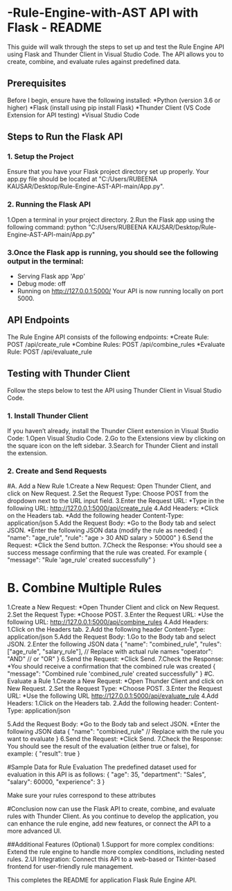 # -Rule-Engine-with-AST API with Flask - README

This guide will walk through the steps to set up and test the Rule Engine API using Flask and Thunder Client in Visual Studio Code. The API allows you to create, combine, and evaluate rules against predefined data.
 
## Prerequisites
Before I begin, ensure have the following installed:
  *Python (version 3.6 or higher)
  *Flask (install using pip install Flask)
  *Thunder Client (VS Code Extension for API testing)
  *Visual Studio Code
## Steps to Run the Flask API
### 1. Setup the Project
  Ensure that you have your Flask project directory set up properly. Your app.py file should be located at "C:/Users/RUBEENA KAUSAR/Desktop/Rule-Engine-AST-API-main/App.py".
### 2. Running the Flask API
  1.Open a terminal in your project directory.
  2.Run the Flask app using the following command:
  python "C:/Users/RUBEENA KAUSAR/Desktop/Rule-Engine-AST-API-main/App.py"
### 3.Once the Flask app is running, you should see the following output in the terminal:
  * Serving Flask app 'App'
  * Debug mode: off
  * Running on http://127.0.0.1:5000/
Your API is now running locally on port 5000.

## API Endpoints
The Rule Engine API consists of the following endpoints:
  *Create Rule: POST /api/create_rule
  *Combine Rules: POST /api/combine_rules
  *Evaluate Rule: POST /api/evaluate_rule

## Testing with Thunder Client
Follow the steps below to test the API using Thunder Client in Visual Studio Code.

### 1. Install Thunder Client
  If you haven’t already, install the Thunder Client extension in Visual Studio Code:
     1.Open Visual Studio Code.
     2.Go to the Extensions view by clicking on the square icon on the left sidebar.
     3.Search for Thunder Client and install the extension.

### 2. Create and Send Requests

#A. Add a New Rule
1.Create a New Request:
    Open Thunder Client, and click on New Request.
2.Set the Request Type:
   Choose POST from the dropdown next to the URL input field.
3.Enter the Request URL:
*Type in the following URL:
  http://127.0.0.1:5000/api/create_rule
4.Add Headers:
  *Click on the Headers tab.
  *Add the following header
   Content-Type: application/json
5.Add the Request Body:
   *Go to the Body tab and select JSON.
   *Enter the following JSON data (modify the rule as needed)
   {
  "name": "age_rule",
  "rule": "age > 30 AND salary > 50000"
    }
6.Send the Request:
  *Click the Send button.
7.Check the Response:
 *You should see a success message confirming that the rule was created. For example
   {
  "message": "Rule 'age_rule' created successfully"
   }

# B. Combine Multiple Rules
1.Create a New Request:
  *Open Thunder Client and click on New Request.
2.Set the Request Type:
   *Choose POST.
3.Enter the Request URL:
   *Use the following URL:
      http://127.0.0.1:5000/api/combine_rules
4.Add Headers:
    1.Click on the Headers tab.
    2.Add the following header
     Content-Type: application/json
5.Add the Request Body:
1.Go to the Body tab and select JSON.
2.Enter the following JSON data
{
  "name": "combined_rule",
  "rules": ["age_rule", "salary_rule"],  // Replace with actual rule names
  "operator": "AND"  // or "OR"
}
6.Send the Request:
*Click Send.
7.Check the Response:
*You should receive a confirmation that the combined rule was created
    {
     "message": "Combined rule 'combined_rule' created successfully"
    }
#C. Evaluate a Rule
1.Create a New Request:
  *Open Thunder Client and click on New Request.
2.Set the Request Type:
  *Choose POST.
3.Enter the Request URL:
   *Use the following URL
       http://127.0.0.1:5000/api/evaluate_rule
4.Add Headers:
  1.Click on the Headers tab.
  2.Add the following header:
  Content-Type: application/json

5.Add the Request Body:
*Go to the Body tab and select JSON.
*Enter the following JSON data
{
  "name": "combined_rule"  // Replace with the rule you want to evaluate
}
6.Send the Request:
  *Click Send.
7.Check the Response:
  You should see the result of the evaluation (either true or false), for example:
  {
  "result": true
  }

#Sample Data for Rule Evaluation
The predefined dataset used for evaluation in this API is as follows:
{
   "age": 35,
   "department": "Sales",
   "salary": 60000,
   "experience": 3
}

Make sure your rules correspond to these attributes

#Conclusion
now can use the Flask API to create, combine, and evaluate rules with Thunder Client. As you continue to develop the application, you can enhance the rule engine, add new features, or connect the API to a more advanced UI.

##Additional Features (Optional)
   1.Support for more complex conditions: Extend the rule engine to handle more complex conditions, including nested rules.
   2.UI Integration: Connect this API to a web-based or Tkinter-based frontend for user-friendly rule management.

This completes the README for application Flask Rule Engine API. 









